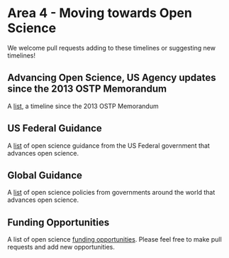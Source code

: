 # Area 4 - Moving towards Open Science

We welcome pull requests adding to these timelines or suggesting new timelines!

## Advancing Open Science, US Agency updates since the 2013 OSTP Memorandum 

A [list](./Open_Timeline.md), a timeline since the 2013 OSTP Memorandum 

## US Federal Guidance

A [list](./federal_guidance.md) of open science guidance from the US Federal government that advances open science.

## Global Guidance

A [list](./global_policies.md) of open science policies from governments around the world that advances open science.

## Funding Opportunities

A list of open science [funding opportunities](./funding_opportunities.md). Please feel free to make pull requests and add new opportunities.